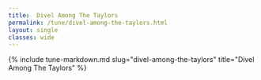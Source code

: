```yaml
---
title:  Divel Among The Taylors
permalink: /tune/divel-among-the-taylors.html
layout: single
classes: wide
---
```

{% include tune-markdown.md slug="divel-among-the-taylors" title="Divel Among The Taylors" %}
